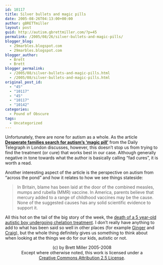 ```yaml
---
id: 10117
title: Silver bullets and magic pills
date: 2005-08-26T04:13:00+00:00
author: gBRETTmiller
layout: post
guid: http://autism.gbrettmiller.com/?p=45
permalink: /2005/08/26/silver-bullets-and-magic-pills/
blogger_blog:
  - 29marbles.blogspot.com
  - 29marbles.blogspot.com
blogger_author:
  - Brett
  - Brett
blogger_permalink:
  - /2005/08/silver-bullets-and-magic-pills.html
  - /2005/08/silver-bullets-and-magic-pills.html
original_post_id:
  - "45"
  - "10117"
  - "45"
  - "10117"
  - "10142"
categories:
  - Pound of Obscure
tags:
  - Uncategorized
---
```

Unfortunately, there are none for autism as a whole. As the article **[Desperate families search for autism&#8217;s &#8216;magic pill&#8217;](http://www.telegraph.co.uk/news/main.jhtml?xml=/news/2005/08/26/naut126.xml&sSheet=/news/2005/08/26/ixnewstop.html)** from the Daily Telegraph in London discusses, however, this doesn&#8217;t stop us from trying to find the treatment (or cure) that works best in our case. Although generally negative in tone towards what the author is basically calling &#8220;fad cures&#8221;, it is worth a read. 

Another interesting aspect of the article is the perspective on autism from &#8220;across the pond&#8221; and how it relates to how we see things stateside:

> In Britain, blame has been laid at the door of the combined measles, mumps and rubella (MMR) vaccine. In America, parents believe that mercury added to a range of childhood vaccines may be the cause. None of the suggested causes has any solid scientific evidence to support it.

All this hot on the tail of the big story of the week, the [death of a 5 year-old autistic boy undergoing chelation treatment](http://news.google.com/?ie=UTF-8&ncl=http://msnbc.msn.com/id/9083791/&hl=en). I don&#8217;t really have anything to add to what has been said so well in other places (for example [Ginger](http://adventuresinautism.blogspot.com/2005/08/boy-dies-during-chelation.html) and [Craig](http://craigwestover.blogspot.com/2005/08/boy-dies-during-chelation-treatment.html)), but the whole thing definitely gives us something to think about when looking at the things we do for our kids, autistic or not.

<div class="blogger-post-footer">
  <p align="center">
    (c) by Brett Miller 2005-2008<br /> Except where otherwise noted, this work is licensed under a<br /> <a href="http://creativecommons.org/licenses/by/2.5/" rel="license">Creative Commons Attribution 2.5 License</a>.
  </p>
</div>